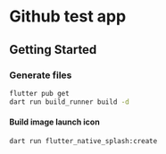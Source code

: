 # Github test app

## Getting Started

### Generate files

```bash
flutter pub get
dart run build_runner build -d
```

#### Build image launch icon

```bash
dart run flutter_native_splash:create